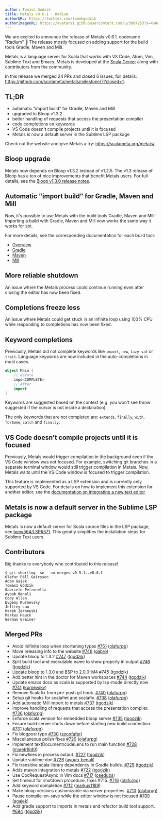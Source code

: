 ```yaml
---
author: Tomasz Godzik
title: Metals v0.6.1 - Radium
authorURL: https://twitter.com/tomekgodzik
authorImageURL: https://avatars1.githubusercontent.com/u/3807253?s=460&v=4
---
```


We are excited to announce the release of Metals v0.6.1, codename "Radium" 🎉
The release mostly focused on adding support for the build tools Gradle, Maven
and Mill.

Metals is a language server for Scala that works with VS Code, Atom, Vim,
Sublime Text and Emacs. Metals is developed at the
[Scala Center](https://scala.epfl.ch/) along with contributors from the
community.

In this release we merged 24 PRs and closed 6 issues, full details:
https://github.com/scalameta/metals/milestone/7?closed=1.

## TL;DR

- automatic "import build" for Gradle, Maven and Mill
- upgraded to Bloop v1.3.2
- better handling of requests that access the presentation compiler
- code completions on keywords
- VS Code doesn't compile projects until it is focused
- Metals is now a default server in the Sublime LSP package

Check out the website and give Metals a try: https://scalameta.org/metals/

## Bloop upgrade

Metals now depends on Bloop v1.3.2 instead of v1.2.5. The v1.3 release of Bloop
has a ton of nice improvements that benefit Metals users. For full details, see
the
[Bloop v1.3.0 release notes](https://github.com/scalacenter/bloop/releases/tag/v1.3.0).

## Automatic "import build" for Gradle, Maven and Mill

Now, it's possible to use Metals with the build tools Gradle, Maven and Mill!
Importing a build with Gradle, Maven and Mill now works the same way it works
for sbt.

For more details, see the corresponding documentation for each build tool:

- [Overview](http://scalameta.org/metals/docs/build-tools/overview.html)
- [Gradle](http://scalameta.org/metals/docs/build-tools/gradle.html)
- [Maven](http://scalameta.org/metals/docs/build-tools/maven.html)
- [Mill](http://scalameta.org/metals/docs/build-tools/mill.html)

## More reliable shutdown

An issue where the Metals process could continue running even after closing the
editor has now been fixed.

## Completions freeze less

An issue where Metals could get stuck in an infinite loop using 100% CPU while
responding to completions has now been fixed.

## Keyword completions

Previously, Metals did not complete keywords like `import`, `new`, `lazy val` or
`trait`. Language keywords are now included in the auto-completions in most
cases.

```scala
object Main {
    // Before
    impo<COMPLETE>
    // After
    import
}
```

Keywords are suggested based on the context (e.g. you won't see throw suggested
if the cursor is not inside a declaration)

The only keywords that are not completed are: `extends`, `finally`, `with`,
`forSome`, `catch` and `finally`.

## VS Code doesn't compile projects until it is focused

Previously, Metals would trigger compilation in the background even if the VS
Code window was not focused. For example, switching git branches in a separate
terminal window would still trigger compilation in Metals. Now, Metals waits
until the VS Code window is focused to trigger compilation.

This feature is implemented as a LSP extension and is currently only supported
by VS Code. For details on how to implement this extension for another editor,
see the
[documentation on integrating a new text editor](http://scalameta.org/metals/docs/editors/new-editor.html#metals-windowstatedidchange).

## Metals is now a default server in the Sublime LSP package

Metals is now a default server for Scala source files in the LSP package, see
[tomv564/LSP#571](https://github.com/tomv564/LSP/pull/571). This greatly
simplifies the installation steps for Sublime Text users.

## Contributors

Big thanks to everybody who contributed to this release!

```
$ git shortlog -sn --no-merges v0.5.1..v0.6.1
Ólafur Páll Geirsson
Adam Gajek
Tomasz Godzik
Gabriele Petronella
Ayoub Benali
Cody Allen
Evgeny Kurnevsky
Jeffrey Lau
Marek Żarnowski
Markus Hauck
German Greiner
```

## Merged PRs

- Avoid inifinite loop when shortening types
  [\#751](https://github.com/scalameta/metals/pull/751)
  ([olafurpg](https://github.com/olafurpg))
- Move releasing info to the website
  [\#748](https://github.com/scalameta/metals/pull/748)
  ([gabro](https://github.com/gabro))
- Update bloop to 1.3.2 [\#747](https://github.com/scalameta/metals/pull/747)
  ([tgodzik](https://github.com/tgodzik))
- Split build tool and executable name to show properly in output
  [\#746](https://github.com/scalameta/metals/pull/746)
  ([tgodzik](https://github.com/tgodzik))
- Update bloop to 1.3.0 and BSP to 2.0.0-M4
  [\#745](https://github.com/scalameta/metals/pull/745)
  ([tgodzik](https://github.com/tgodzik))
- Add better hint in the doctor for Maven workspaces
  [\#744](https://github.com/scalameta/metals/pull/744)
  ([tgodzik](https://github.com/tgodzik))
- Update emacs docs as scala is supported by lsp-mode directly now
  [\#741](https://github.com/scalameta/metals/pull/741)
  ([kurnevsky](https://github.com/kurnevsky))
- Remove Scalafix from pre-push git hook.
  [\#740](https://github.com/scalameta/metals/pull/740)
  ([olafurpg](https://github.com/olafurpg))
- Setup git hooks for scalafmt and scalafix.
  [\#738](https://github.com/scalameta/metals/pull/738)
  ([olafurpg](https://github.com/olafurpg))
- Add automatic Mill import to metals
  [\#737](https://github.com/scalameta/metals/pull/737)
  ([tgodzik](https://github.com/tgodzik))
- Improve handling of requests that access the presentation compiler.
  [\#736](https://github.com/scalameta/metals/pull/736)
  ([olafurpg](https://github.com/olafurpg))
- Enforce scala version for embedded bloop server
  [\#735](https://github.com/scalameta/metals/pull/735)
  ([tgodzik](https://github.com/tgodzik))
- Ensure build server shuts down before starting new build connection.
  [\#731](https://github.com/scalameta/metals/pull/731)
  ([olafurpg](https://github.com/olafurpg))
- Fix blogpost typo [\#730](https://github.com/scalameta/metals/pull/730)
  ([zoonfafer](https://github.com/zoonfafer))
- Miscellaneous polish fixes
  [\#729](https://github.com/scalameta/metals/pull/729)
  ([olafurpg](https://github.com/olafurpg))
- Implement textDocument/codeLens to run main function
  [\#728](https://github.com/scalameta/metals/pull/728)
  ([marek1840](https://github.com/marek1840))
- Fix newlines in process output.
  [\#727](https://github.com/scalameta/metals/pull/727)
  ([tgodzik](https://github.com/tgodzik))
- Update sublime doc [\#726](https://github.com/scalameta/metals/pull/726)
  ([ayoub-benali](https://github.com/ayoub-benali))
- Fix transitive scala library dependency in Gradle builds.
  [\#725](https://github.com/scalameta/metals/pull/725)
  ([tgodzik](https://github.com/tgodzik))
- Adds maven integration to metals
  [\#722](https://github.com/scalameta/metals/pull/722)
  ([tgodzik](https://github.com/tgodzik))
- Use CocRequestAsync in Vim docs
  [\#717](https://github.com/scalameta/metals/pull/717)
  ([ceedubs](https://github.com/ceedubs))
- Set timeout for shutdown procedure, fixes \#715.
  [\#716](https://github.com/scalameta/metals/pull/716)
  ([olafurpg](https://github.com/olafurpg))
- Add keyword completion [\#712](https://github.com/scalameta/metals/pull/712)
  ([markus1189](https://github.com/markus1189))
- Make bloop versions customizable via server properties.
  [\#710](https://github.com/scalameta/metals/pull/710)
  ([olafurpg](https://github.com/olafurpg))
- Pause compile-on-save while the editor window is not focused
  [\#709](https://github.com/scalameta/metals/pull/709)
  ([agajek](https://github.com/agajek))
- Add gradle support to imports in metals and refactor build tool support.
  [\#694](https://github.com/scalameta/metals/pull/694)
  ([tgodzik](https://github.com/tgodzik))

